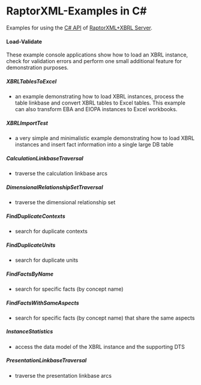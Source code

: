 # RaptorXML-Examples in C# #

Examples for using the [C# API](http://manual.altova.com/RaptorXML/dotnetapiv2/html/) of [RaptorXML+XBRL Server](http://www.altova.com/raptorxml.html).

#### Load-Validate  
These example console applications show how to load an XBRL instance, check for validation errors and perform one small additional feature for demonstration purposes.

##### XBRLTablesToExcel
* an example demonstrating how to load XBRL instances, process the table linkbase and convert XBRL tables to Excel tables. This example can also transform EBA and EIOPA instances to Excel workbooks.

##### XBRLImportTest
* a very simple and minimalistic example demonstrating how to load XBRL instances and insert fact information into a single large DB table

##### CalculationLinkbaseTraversal
* traverse the calculation linkbase arcs

##### DimensionalRelationshipSetTraversal
* traverse the dimensional relationship set

##### FindDuplicateContexts
* search for duplicate contexts

##### FindDuplicateUnits
* search for duplicate units

##### FindFactsByName
* search for specific facts (by concept name)

##### FindFactsWithSameAspects
* search for specific facts (by concept name) that share the same aspects

##### InstanceStatistics
* access the data model of the XBRL instance and the supporting DTS

##### PresentationLinkbaseTraversal
* traverse the presentation linkbase arcs
